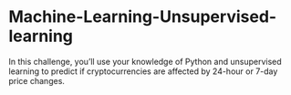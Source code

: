 # Machine-Learning-Unsupervised-learning
In this challenge, you’ll use your knowledge of Python and unsupervised learning to predict if cryptocurrencies are affected by 24-hour or 7-day price changes.
